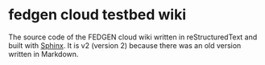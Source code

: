 # fedgen cloud testbed wiki

The source code of the FEDGEN cloud wiki written in reStructuredText and built with [Sphinx](http://www.sphinx-doc.org). It is v2 (version 2) because there was an old version written in Markdown.
